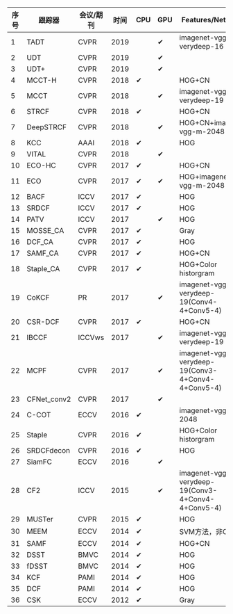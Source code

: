 | 序号 | 跟踪器      | 会议/期刊 | 时间 | CPU  | GPU  | Features/Networks                                 | UAV123 | UAVDT | DTB70 |
| ---- | ----------- | --------- | ---- | ---- | ---- | ------------------------------------------------- | ------ | ----- | ----- |
| 1    | TADT        | CVPR      | 2019 |      | ✔    | imagenet-vgg-verydeep-16                          | ✔      |       |       |
| 2    | UDT         | CVPR      | 2019 |      | ✔    |                                                   | ✔      |       |       |
| 3    | UDT+        | CVPR      | 2019 |      | ✔    |                                                   |        |       |       |
| 4    | MCCT-H      | CVPR      | 2018 | ✔    |      | HOG+CN                                            | ✔      |       |       |
| 5    | MCCT        | CVPR      | 2018 |      | ✔    | imagenet-vgg-verydeep-19                          | ✔      |       |       |
| 6    | STRCF       | CVPR      | 2018 | ✔    |      | HOG+CN                                            | ✔      |       |       |
| 7    | DeepSTRCF   | CVPR      | 2018 |      | ✔    | HOG+CN+imagenet-vgg-m-2048                        | ✔      |       |       |
| 8    | KCC         | AAAI      | 2018 | ✔    |      | HOG                                               |        |       |       |
| 9    | VITAL       | CVPR      | 2018 |      | ✔    |                                                   |        |       |       |
| 10   | ECO-HC      | CVPR      | 2017 | ✔    |      | HOG+CN                                            | ✔      |       |       |
| 11   | ECO         | CVPR      | 2017 | ✔    | ✔    | HOG+imagenet-vgg-m-2048                           | ✔      |       |       |
| 12   | BACF        | ICCV      | 2017 | ✔    |      | HOG                                               | ✔      |       |       |
| 13   | SRDCF       | ICCV      | 2017 | ✔    |      | HOG                                               | ✔      |       |       |
| 14   | PATV        | ICCV      | 2017 |      | ✔    | HOG                                               |        |       |       |
| 15   | MOSSE_CA    | CVPR      | 2017 | ✔    |      | Gray                                              |        |       |       |
| 16   | DCF_CA      | CVPR      | 2017 | ✔    |      | HOG                                               |        |       |       |
| 17   | SAMF_CA     | CVPR      | 2017 | ✔    |      | HOG+CN                                            | ✔      |       |       |
| 18   | Staple_CA   | CVPR      | 2017 | ✔    |      | HOG+Color historgram                              | ✔      |       |       |
| 19   | CoKCF       | PR        | 2017 |      | ✔    | imagenet-vgg-verydeep-19(Conv4-4+Conv5-4)         | ✔      |       |       |
| 20   | CSR-DCF     | CVPR      | 2017 | ✔    |      | HOG+CN                                            | ✔      |       |       |
| 21   | IBCCF       | ICCVws    | 2017 |      | ✔    | imagenet-vgg-verydeep-19                          | ✔      |       |       |
| 22   | MCPF        | CVPR      | 2017 |      | ✔    | imagenet-vgg-verydeep-19(Conv3-4+Conv4-4+Conv5-4) |        |       |       |
| 23   | CFNet_conv2 | CVPR      | 2017 |      | ✔    |                                                   |        |       |       |
| 24   | C-COT       | ECCV      | 2016 | ✔    |      | imagenet-vgg-m-2048                               | ✔      |       |       |
| 25   | Staple      | CVPR      | 2016 | ✔    |      | HOG+Color historgram                              | ✔      |       |       |
| 26   | SRDCFdecon  | CVPR      | 2016 | ✔    |      | HOG                                               | ✔      |       |       |
| 27   | SiamFC      | ECCV      | 2016 |      | ✔    |                                                   |        |       |       |
| 28   | CF2         | ICCV      | 2015 |      | ✔    | imagenet-vgg-verydeep-19(Conv3-4+Conv4-4+Conv5-4) | ✔      |       |       |
| 29   | MUSTer      | CVPR      | 2015 | ✔    |      | HOG                                               |        |       |       |
| 30   | MEEM        | ECCV      | 2014 | ✔    |      | SVM方法，非CF类                                   |        |       |       |
| 31   | SAMF        | ECCV      | 2014 | ✔    |      | HOG+CN                                            | ✔      |       |       |
| 32   | DSST        | BMVC      | 2014 | ✔    |      | HOG                                               | ✔      |       |       |
| 33   | fDSST       | BMVC      | 2014 | ✔    |      | HOG                                               |        |       |       |
| 34   | KCF         | PAMI      | 2014 | ✔    |      | HOG                                               | ✔      |       |       |
| 35   | DCF         | PAMI      | 2014 | ✔    |      | HOG                                               | ✔      |       |       |
| 36   | CSK         | ECCV      | 2012 | ✔    |      | Gray                                              |        |       |       |